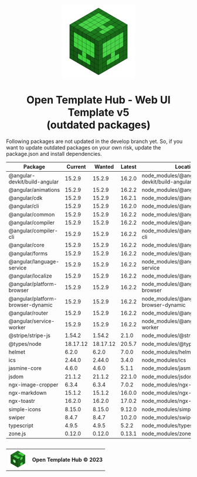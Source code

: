 <p align="center">
  <a href="https://opentemplatehub.com">
    <img src="https://raw.githubusercontent.com/open-template-hub/open-template-hub.github.io/master/assets/logo/ui/web-ui-logo.png" alt="Logo" width=200>
  </a>
</p>


<h1 align="center">
Open Template Hub - Web UI Template v5
  <br/>
(outdated packages)
</h1>

Following packages are not updated in the develop branch yet. So, if you want to update outdated packages on your own risk, update the package.json and install dependencies.

| Package | Current | Wanted | Latest | Location |
| --- | --- | --- | --- | --- |
| @angular-devkit/build-angular | 15.2.9 | 15.2.9 | 16.2.0 | node_modules/@angular-devkit/build-angular |
| @angular/animations | 15.2.9 | 15.2.9 | 16.2.2 | node_modules/@angular/animations |
| @angular/cdk | 15.2.9 | 15.2.9 | 16.2.1 | node_modules/@angular/cdk |
| @angular/cli | 15.2.9 | 15.2.9 | 16.2.0 | node_modules/@angular/cli |
| @angular/common | 15.2.9 | 15.2.9 | 16.2.2 | node_modules/@angular/common |
| @angular/compiler | 15.2.9 | 15.2.9 | 16.2.2 | node_modules/@angular/compiler |
| @angular/compiler-cli | 15.2.9 | 15.2.9 | 16.2.2 | node_modules/@angular/compiler-cli |
| @angular/core | 15.2.9 | 15.2.9 | 16.2.2 | node_modules/@angular/core |
| @angular/forms | 15.2.9 | 15.2.9 | 16.2.2 | node_modules/@angular/forms |
| @angular/language-service | 15.2.9 | 15.2.9 | 16.2.2 | node_modules/@angular/language-service |
| @angular/localize | 15.2.9 | 15.2.9 | 16.2.2 | node_modules/@angular/localize |
| @angular/platform-browser | 15.2.9 | 15.2.9 | 16.2.2 | node_modules/@angular/platform-browser |
| @angular/platform-browser-dynamic | 15.2.9 | 15.2.9 | 16.2.2 | node_modules/@angular/platform-browser-dynamic |
| @angular/router | 15.2.9 | 15.2.9 | 16.2.2 | node_modules/@angular/router |
| @angular/service-worker | 15.2.9 | 15.2.9 | 16.2.2 | node_modules/@angular/service-worker |
| @stripe/stripe-js | 1.54.2 | 1.54.2 | 2.1.0 | node_modules/@stripe/stripe-js |
| @types/node | 18.17.12 | 18.17.12 | 20.5.7 | node_modules/@types/node |
| helmet | 6.2.0 | 6.2.0 | 7.0.0 | node_modules/helmet |
| ics | 2.44.0 | 2.44.0 | 3.4.0 | node_modules/ics |
| jasmine-core | 4.6.0 | 4.6.0 | 5.1.1 | node_modules/jasmine-core |
| jsdom | 21.1.2 | 21.1.2 | 22.1.0 | node_modules/jsdom |
| ngx-image-cropper | 6.3.4 | 6.3.4 | 7.0.2 | node_modules/ngx-image-cropper |
| ngx-markdown | 15.1.2 | 15.1.2 | 16.0.0 | node_modules/ngx-markdown |
| ngx-toastr | 16.2.0 | 16.2.0 | 17.0.2 | node_modules/ngx-toastr |
| simple-icons | 8.15.0 | 8.15.0 | 9.12.0 | node_modules/simple-icons |
| swiper | 8.4.7 | 8.4.7 | 10.2.0 | node_modules/swiper |
| typescript | 4.9.5 | 4.9.5 | 5.2.2 | node_modules/typescript |
| zone.js | 0.12.0 | 0.12.0 | 0.13.1 | node_modules/zone.js |

<table align="right"><tr><td><a href="https://opentemplatehub.com"><img src="https://raw.githubusercontent.com/open-template-hub/open-template-hub.github.io/master/assets/logo/brand-logo.png" width="50px" alt="oth"/></a></td><td><b>Open Template Hub © 2023</b></td></tr></table>

